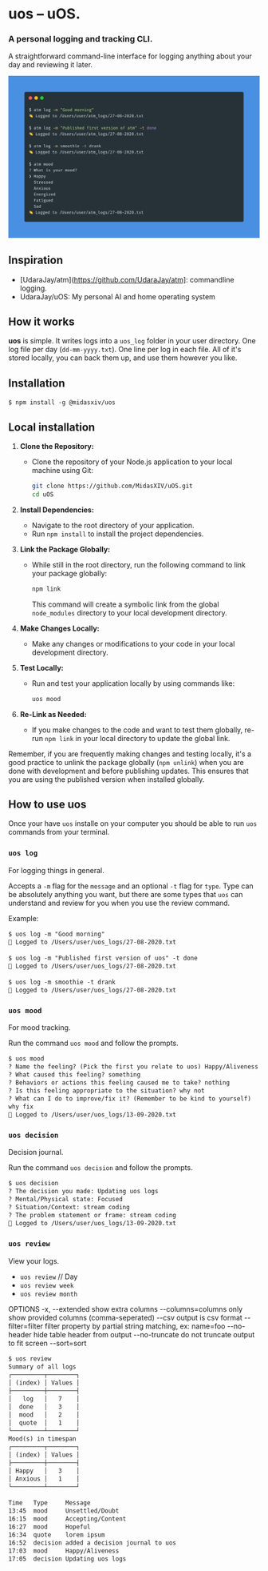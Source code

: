 # uos – uOS.

### A personal logging and tracking CLI.

A straightforward command-line interface for logging anything about your day and reviewing it later.

![](./preview.png)

## Inspiration

* [UdaraJay/atm](https://github.com/UdaraJay/atm]: commandline logging.
* UdaraJay/uOS: My personal AI and home operating system

## How it works

**uos** is simple. It writes logs into a `uos_log` folder in your user directory. One log file per day (`dd-mm-yyyy.txt`). One line per log in each file. All of it's stored locally, you can back them up, and use them however you like.

## Installation

```sh-session
$ npm install -g @midasxiv/uos
```

## Local installation

1. **Clone the Repository:**
   - Clone the repository of your Node.js application to your local machine using Git:
     ```bash
     git clone https://github.com/MidasXIV/uOS.git
     cd uOS
     ```

2. **Install Dependencies:**
   - Navigate to the root directory of your application.
   - Run `npm install` to install the project dependencies.

3. **Link the Package Globally:**
   - While still in the root directory, run the following command to link your package globally:
     ```bash
     npm link
     ```
     This command will create a symbolic link from the global `node_modules` directory to your local development directory.

4. **Make Changes Locally:**
   - Make any changes or modifications to your code in your local development directory.

5. **Test Locally:**
   - Run and test your application locally by using commands like:
     ```bash
     uos mood
     ```

6. **Re-Link as Needed:**
   - If you make changes to the code and want to test them globally, re-run `npm link` in your local directory to update the global link.

Remember, if you are frequently making changes and testing locally, it's a good practice to unlink the package globally (`npm unlink`) when you are done with development and before publishing updates. This ensures that you are using the published version when installed globally.

## How to use uos

Once your have `uos` installe on your computer you should be able to run `uos` commands from your terminal.

### `uos log`

For logging things in general.

Accepts a `-m` flag for the `message` and an optional `-t` flag for `type`. Type can be absolutely anything you want, but there are some types that `uos` can understand and review for you when you use the review command.

Example:

```sh-session
$ uos log -m "Good morning"
👏 Logged to /Users/user/uos_logs/27-08-2020.txt

$ uos log -m "Published first version of uos" -t done
👏 Logged to /Users/user/uos_logs/27-08-2020.txt

$ uos log -m smoothie -t drank
👏 Logged to /Users/user/uos_logs/27-08-2020.txt
```

### `uos mood`

For mood tracking.

Run the command `uos mood` and follow the prompts.

```sh-session
$ uos mood
? Name the feeling? (Pick the first you relate to uos) Happy/Aliveness
? What caused this feeling? something
? Behaviors or actions this feeling caused me to take? nothing
? Is this feeling appropriate to the situation? why not
? What can I do to improve/fix it? (Remember to be kind to yourself) why fix
👏 Logged to /Users/user/uos_logs/13-09-2020.txt
```

### `uos decision`

Decision journal.

Run the command `uos decision` and follow the prompts.

```sh-session
$ uos decision
? The decision you made: Updating uos logs
? Mental/Physical state: Focused
? Situation/Context: stream coding
? The problem statement or frame: stream coding
👏 Logged to /Users/user/uos_logs/13-09-2020.txt
```

### `uos review`

View your logs.

- `uos review` // Day
- `uos review week`
- `uos review month`

OPTIONS
-x, --extended show extra columns
--columns=columns only show provided columns (comma-seperated)
--csv output is csv format
--filter=filter filter property by partial string matching, ex: name=foo
--no-header hide table header from output
--no-truncate do not truncate output to fit screen
--sort=sort

```sh-session
$ uos review
Summary of all logs
┌─────────┬────────┐
│ (index) │ Values │
├─────────┼────────┤
│   log   │   7    │
│  done   │   3    │
│  mood   │   2    │
│  quote  │   1    │
└─────────┴────────┘
Mood(s) in timespan
┌─────────┬────────┐
│ (index) │ Values │
├─────────┼────────┤
│ Happy   │   3    │
│ Anxious │   1    │
└─────────┴────────┘

Time   Type     Message
13:45  mood     Unsettled/Doubt
16:15  mood     Accepting/Content
16:27  mood     Hopeful
16:34  quote    lorem ipsum
16:52  decision added a decision journal to uos
17:03  mood     Happy/Aliveness
17:05  decision Updating uos logs
```
